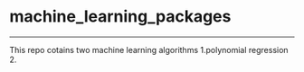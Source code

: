 # machine_learning_packages
---
This repo cotains two machine learning algorithms
1.polynomial regression
2.
